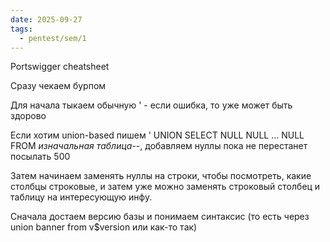 ```yaml
---
date: 2025-09-27
tags:
  - pentest/sem/1
---
```

Portswigger cheatsheet

Сразу чекаем бурпом

Для начала тыкаем обычную ' - если ошибка, то уже может быть здорово

Если хотим union-based пишем ' UNION SELECT NULL NULL ... NULL FROM *изначальная таблица*--, добавляем нуллы пока не перестанет посылать 500

Затем начинаем заменять нуллы на строки, чтобы посмотреть, какие столбцы строковые, и затем уже можно заменять строковый столбец и таблицу на интересующую инфу.

Сначала достаем версию базы и понимаем синтаксис (то есть через union banner from v$version или как-то так)